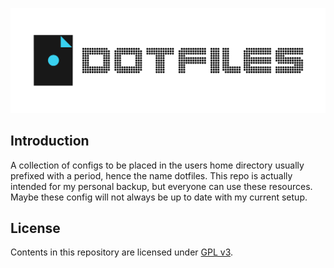 ![dotfiles-header.png](https://github.com/Yash-Garg/ricefiles/blob/master/src/header.png)

## Introduction

A collection of configs to be placed in the users home directory usually prefixed with 
a period, hence the name dotfiles. This repo is actually intended for my personal 
backup, but everyone can use these resources. Maybe these config will not always be up to 
date with my current setup.

## License

Contents in this repository are licensed under [GPL v3](LICENSE).
